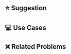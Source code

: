 ## ⭐ Suggestion

<!-- A summary of what you'd like to see added or changed -->

## 💻 Use Cases

<!--
  What are possible you cases for your suggested feature?
  Are you using any workarounds in the meantime?
-->

## ❌ Related Problems

<!--
  Is your Request related to a problem?
  Think about linking existing Issues here!
-->
